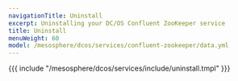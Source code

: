 ```yaml
---
navigationTitle: Uninstall
excerpt: Uninstalling your DC/OS Confluent ZooKeeper service
title: Uninstall
menuWeight: 60
model: /mesosphere/dcos/services/confluent-zookeeper/data.yml
---
```


{{{ include "/mesosphere/dcos/services/include/uninstall.tmpl" }}}
